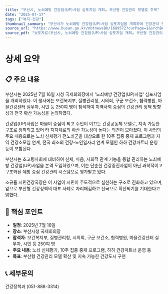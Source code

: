 ```yaml
---
title: "부산시, 노쇠예방 건강업(UP)사업 심포지엄 개최… 부산형 건강관리 모델로 주목"
date: "2025-07-17"
tags: ["복지·건강"]
thumbnail_summary: "부산시가 노쇠예방 건강업(UP)사업 심포지엄을 개최하여 건강관리 모델을 논의했습니다."
source_url: "https://www.busan.go.kr/nbtnewsBU/1689572?curPage=1&srchBeginDt=&srchEndDt=&srchKey=&srchText="
source_pdf: "보도자료(부산시, 노쇠예방 건강업(UP)사업 심포지엄 개최… 부산형 건강관리 모델로 주목).pdf"
---
```


# 상세 요약

## 📋 주요 내용
부산시는 2025년 7월 16일 시청 국제회의장에서 '노쇠예방 건강업(UP)사업' 심포지엄을 개최하였다. 이 행사에는 보건복지부, 질병관리청, 시의회, 구군 보건소, 협력병원, 마을건강센터 실무자, 시민 등 250여 명이 참석하여 지역사회 중심의 건강관리 정책 방향성과 전국 확산 가능성을 논의하였다. 

건강업(UP)사업은 마을이 중심이 되고 주민이 이끄는 건강공동체 모델로, 지속 가능한 구조로 정착되고 있어 타 지자체로의 확산 가능성이 높다는 의견이 모아졌다. 이 사업의 주요 내용으로는 노쇠 신체평가 전노쇠군을 대상으로 한 10주 집중 중재 프로그램과 지역 건강소모임 연계, 전국 최초의 건강-노인일자리 연계 모델인 하하 건강파트너 운영 등이 포함된다.

부산시는 초고령사회에 대비하여 신체, 마음, 사회적 관계 기능을 통합 관리하는 노쇠예방 건강업(UP)사업을 본격 도입하였으며, 이는 단순한 건강증진사업이 아닌 과학적이고 구조화된 예방 중심 건강관리 시스템으로 평가받고 있다. 

조규율 시민건강국장은 이 사업이 시민이 주도적으로 실천하는 구조로 진화하고 있으며, 앞으로 부산형 건강정책의 대표 사례로 자리매김하고 전국으로 확산되기를 기대한다고 밝혔다.

## 🎯 핵심 포인트
- **일정**: 2025년 7월 16일
- **장소**: 부산시청 국제회의장
- **참석자**: 보건복지부, 질병관리청, 시의회, 구군 보건소, 협력병원, 마을건강센터 실무자, 시민 등 250여 명
- **주요 내용**: 노쇠 신체평가, 10주 집중 중재 프로그램, 하하 건강파트너 운영 등
- **목표**: 부산형 건강관리 모델 확산 및 지속 가능한 건강도시 구현

## 📞 세부문의
건강정책과 (051-888-3314)